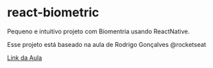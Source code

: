 # react-biometric

Pequeno e intuitivo projeto com Biomentria usando ReactNative.

Esse projeto está baseado na aula de Rodrigo Gonçalves @rocketseat

[Link da Aula](https://www.youtube.com/watch?v=8dkwk6d8vdY)

